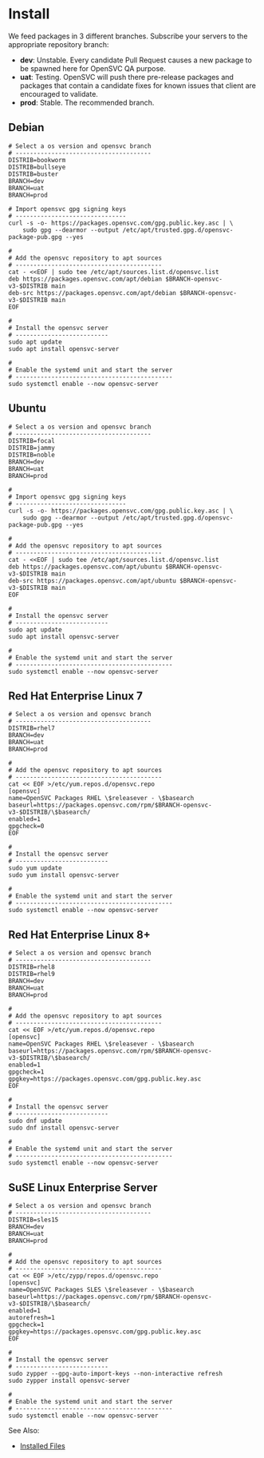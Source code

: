 # Install

We feed packages in 3 different branches. Subscribe your servers to the appropriate repository branch:

* **dev**: Unstable. Every candidate Pull Request causes a new package to be spawned here for OpenSVC QA purpose.
* **uat**: Testing. OpenSVC will push there pre-release packages and packages that contain a candidate fixes for known issues that client are encouraged to validate.
* **prod**: Stable. The recommended branch.

## Debian

    # Select a os version and opensvc branch
    # --------------------------------------
    DISTRIB=bookworm
    DISTRIB=bullseye
    DISTRIB=buster
    BRANCH=dev
    BRANCH=uat
    BRANCH=prod
    
    # Import opensvc gpg signing keys
    # -------------------------------
    curl -s -o- https://packages.opensvc.com/gpg.public.key.asc | \
        sudo gpg --dearmor --output /etc/apt/trusted.gpg.d/opensvc-package-pub.gpg --yes

    #
    # Add the opensvc repository to apt sources
    # -----------------------------------------
    cat - <<EOF | sudo tee /etc/apt/sources.list.d/opensvc.list 
    deb https://packages.opensvc.com/apt/debian $BRANCH-opensvc-v3-$DISTRIB main
    deb-src https://packages.opensvc.com/apt/debian $BRANCH-opensvc-v3-$DISTRIB main
    EOF

    #
    # Install the opensvc server
    # --------------------------
    sudo apt update
    sudo apt install opensvc-server

    #
    # Enable the systemd unit and start the server
    # --------------------------------------------
    sudo systemctl enable --now opensvc-server

## Ubuntu

    # Select a os version and opensvc branch
    # --------------------------------------
    DISTRIB=focal
    DISTRIB=jammy
    DISTRIB=noble
    BRANCH=dev
    BRANCH=uat
    BRANCH=prod

    #
    # Import opensvc gpg signing keys
    # -------------------------------
    curl -s -o- https://packages.opensvc.com/gpg.public.key.asc | \
        sudo gpg --dearmor --output /etc/apt/trusted.gpg.d/opensvc-package-pub.gpg --yes

    #
    # Add the opensvc repository to apt sources
    # -----------------------------------------
    cat - <<EOF | sudo tee /etc/apt/sources.list.d/opensvc.list 
    deb https://packages.opensvc.com/apt/ubuntu $BRANCH-opensvc-v3-$DISTRIB main
    deb-src https://packages.opensvc.com/apt/ubuntu $BRANCH-opensvc-v3-$DISTRIB main
    EOF

    #
    # Install the opensvc server
    # --------------------------
    sudo apt update
    sudo apt install opensvc-server

    #
    # Enable the systemd unit and start the server
    # --------------------------------------------
    sudo systemctl enable --now opensvc-server

## Red Hat Enterprise Linux 7

    # Select a os version and opensvc branch
    # --------------------------------------
    DISTRIB=rhel7
    BRANCH=dev
    BRANCH=uat
    BRANCH=prod

    #
    # Add the opensvc repository to apt sources
    # -----------------------------------------
    cat << EOF >/etc/yum.repos.d/opensvc.repo
    [opensvc]
    name=OpenSVC Packages RHEL \$releasever - \$basearch
    baseurl=https://packages.opensvc.com/rpm/$BRANCH-opensvc-v3-$DISTRIB/\$basearch/
    enabled=1
    gpgcheck=0
    EOF

    #
    # Install the opensvc server
    # --------------------------
    sudo yum update
    sudo yum install opensvc-server

    #
    # Enable the systemd unit and start the server
    # --------------------------------------------
    sudo systemctl enable --now opensvc-server

## Red Hat Enterprise Linux 8+

    # Select a os version and opensvc branch
    # --------------------------------------
    DISTRIB=rhel8
    DISTRIB=rhel9
    BRANCH=dev
    BRANCH=uat
    BRANCH=prod

    #
    # Add the opensvc repository to apt sources
    # -----------------------------------------
    cat << EOF >/etc/yum.repos.d/opensvc.repo
    [opensvc]
    name=OpenSVC Packages RHEL \$releasever - \$basearch
    baseurl=https://packages.opensvc.com/rpm/$BRANCH-opensvc-v3-$DISTRIB/\$basearch/
    enabled=1
    gpgcheck=1
    gpgkey=https://packages.opensvc.com/gpg.public.key.asc
    EOF

    #
    # Install the opensvc server
    # --------------------------
    sudo dnf update
    sudo dnf install opensvc-server

    #
    # Enable the systemd unit and start the server
    # --------------------------------------------
    sudo systemctl enable --now opensvc-server

## SuSE Linux Enterprise Server

    # Select a os version and opensvc branch
    # --------------------------------------
    DISTRIB=sles15
    BRANCH=dev
    BRANCH=uat
    BRANCH=prod

    #
    # Add the opensvc repository to apt sources
    # -----------------------------------------
    cat << EOF >/etc/zypp/repos.d/opensvc.repo
    [opensvc]
    name=OpenSVC Packages SLES \$releasever - \$basearch
    baseurl=https://packages.opensvc.com/rpm/$BRANCH-opensvc-v3-$DISTRIB/\$basearch/
    enabled=1
    autorefresh=1
    gpgcheck=1
    gpgkey=https://packages.opensvc.com/gpg.public.key.asc
    EOF

    #
    # Install the opensvc server
    # --------------------------
    sudo zypper --gpg-auto-import-keys --non-interactive refresh
    sudo zypper install opensvc-server

    #
    # Enable the systemd unit and start the server
    # --------------------------------------------
    sudo systemctl enable --now opensvc-server

<div class="warning">

See Also:
* [Installed Files](internals.installed_files.md)

</div>

